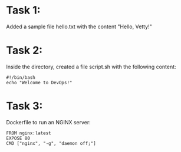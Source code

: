 # Task 1:
Added a sample file hello.txt with the content "Hello, Vetty!"

# Task 2:
Inside the directory, created a file script.sh with the following content:
```
#!/bin/bash
echo "Welcome to DevOps!"
```

# Task 3:
Dockerfile to run an NGINX server:
```
FROM nginx:latest
EXPOSE 80
CMD ["nginx", "-g", "daemon off;"]
```



